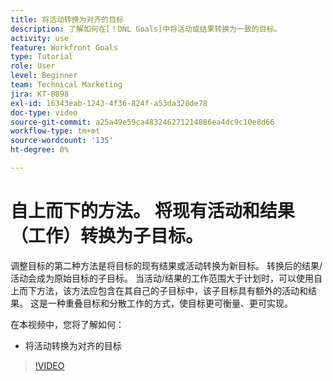 ```yaml
---
title: 将活动转换为对齐的目标
description: 了解如何在[！DNL Goals]中将活动或结果转换为一致的目标。
activity: use
feature: Workfront Goals
type: Tutorial
role: User
level: Beginner
team: Technical Marketing
jira: KT-8898
exl-id: 16343eab-1243-4f36-824f-a53da328de78
doc-type: video
source-git-commit: a25a49e59ca483246271214886ea4dc9c10e8d66
workflow-type: tm+mt
source-wordcount: '135'
ht-degree: 0%

---
```


# 自上而下的方法。 将现有活动和结果（工作）转换为子目标。

调整目标的第二种方法是将目标的现有结果或活动转换为新目标。 转换后的结果/活动会成为原始目标的子目标。 当活动/结果的工作范围大于计划时，可以使用自上而下方法，该方法应包含在其自己的子目标中，该子目标具有额外的活动和结果。 这是一种重叠目标和分散工作的方式，使目标更可衡量、更可实现。

在本视频中，您将了解如何：

* 将活动转换为对齐的目标

>[!VIDEO](https://video.tv.adobe.com/v/335192/?quality=12&learn=on)
